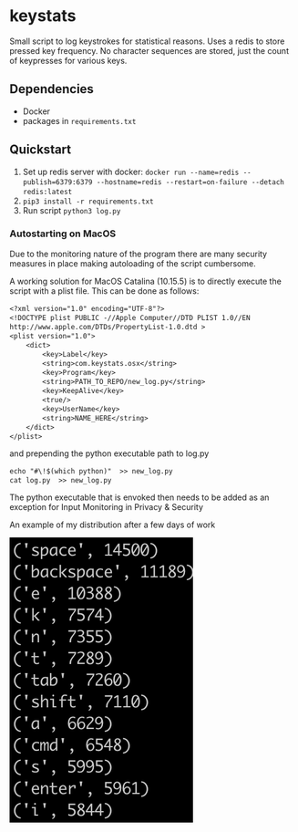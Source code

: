 # keystats
Small script to log keystrokes for statistical reasons. Uses a redis to store pressed key frequency. No character sequences are stored, just the count of keypresses for various keys.

## Dependencies

* Docker
* packages in `requirements.txt`

## Quickstart

1. Set up redis server with docker: `docker run --name=redis --publish=6379:6379 --hostname=redis --restart=on-failure --detach redis:latest`
2. `pip3 install -r requirements.txt`
2. Run script `python3 log.py`

### Autostarting on MacOS

Due to the monitoring nature of the program there are many security measures in place making autoloading of the script cumbersome.

A working solution for MacOS Catalina (10.15.5) is to directly execute the script with a plist file. This can be done as follows:

```
<?xml version="1.0" encoding="UTF-8"?>
<!DOCTYPE plist PUBLIC -//Apple Computer//DTD PLIST 1.0//EN http://www.apple.com/DTDs/PropertyList-1.0.dtd >
<plist version="1.0">
    <dict>
        <key>Label</key>
        <string>com.keystats.osx</string>
        <key>Program</key>
        <string>PATH_TO_REPO/new_log.py</string>
        <key>KeepAlive</key>
        <true/>
        <key>UserName</key>
        <string>NAME_HERE</string>
    </dict>
</plist>
```

and prepending the python executable path to log.py 
 
```
echo "#\!$(which python)"  >> new_log.py
cat log.py  >> new_log.py
```

The python executable that is envoked then needs to be added as an exception for Input Monitoring in Privacy & Security

An example of my distribution after a few days of work

![keystats top frequency](https://github.com/JonasDe/images/blob/master/keystats/keystats.png?raw=true)



